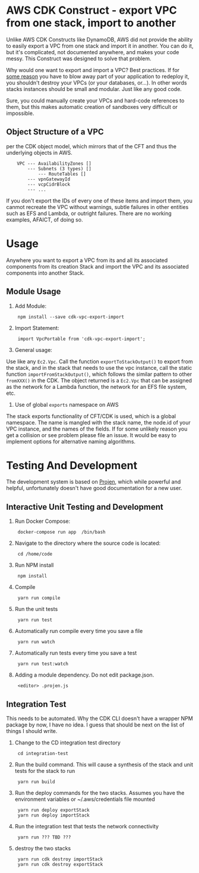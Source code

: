 # AWS CDK Construct - export VPC from one stack, import to another
Unlike AWS CDK Constructs like DynamoDB, AWS did not provide the ability to easily export a VPC from
one stack and import it in another.  You can do it, but it's complicated, not documented anywhere, 
and makes your code messy.  This Construct was designed to solve that problem.

Why would one want to export and import a VPC?  Best practices. If for [some reason](https://github.com/aws/aws-cdk/issues/9854) 
you have to blow away part of your application to redeploy it, you shouldn't destroy your VPCs (or your 
databases, or...).  In other words stacks instances should be small and modular.  Just like
any good code.

Sure, you could manually create your VPCs and hard-code references to them, but this makes 
automatic creation of sandboxes very difficult or impossible.

## Object Structure of a VPC
per the CDK object model, which mirrors that of the CFT and thus the underlying
objects in AWS.

        VPC --- AvailabilityZones []
            --- Subnets (3 types) []
                --- RouteTables []
            --- vpnGatewayId
            --- vcpCidrBlock 
            --- ...

If you don't export the IDs of every one of these items and import them, you canmot recreate
the VPC without warnings, subtle failures in other entities such as EFS and Lambda, or
outright failures.  There are no working examples, AFAICT, of doing so.

# Usage
Anywhere you want to export a VPC from its and all its associated components from its creation
Stack and import the VPC and its associated components into another Stack.

## Module Usage

1. Add Module:

        npm install --save cdk-vpc-export-import

1. Import Statement:

        import VpcPortable from 'cdk-vpc-export-import';

1. General usage:

Use like any `Ec2.Vpc`.  Call the function `exportToStackOutput()` to export from the stack, and in the
stack that needs to use the vpc instance, call the static function `importFromStackOutput()`, which
follows the similar pattern to other `fromXXX()` in the CDK.  The object returned is a `Ec2.Vpc` 
that can be assigned as the network for a Lambda function, the network for an EFS file system, etc.


1. Use of global `exports` namespace on AWS

The stack exports functionality of CFT/CDK is used, which is a global namespace.  The name is mangled
with the stack name, the node.id of your VPC instance, and the names of the fields.  If for some unlikely
reason you get a collision or see problem please file an issue.  It would be easy to implement options
for alternative naming algorithms.

# Testing And Development
The development system is based on [Projen](importFromStackOutput), which while powerful and helpful, 
unfortunately doesn't have good documentation for a new user.

## Interactive Unit Testing and Development
1. Run Docker Compose:

        docker-compose run app  /bin/bash

1. Navigate to the directory where the source code is located:

        cd /home/code       

1. Run NPM install

        npm install
        
1. Compile

        yarn run compile

1. Run the unit tests

        yarn run test

1. Automatically run compile every time you save a file

        yarn run watch

1. Automatically run tests every time you save a test

        yarn run test:watch

1. Adding a module dependency.  Do not edit package.json.

        <editor> .projen.js

## Integration Test
This needs to be automated.  Why the CDK CLI doesn't have a wrapper NPM package by now, I have no idea.
I guess that should be next on the list of things I should write.

1. Change to the CD integration test directory

        cd integration-test

1. Run the build command. This will cause a synthesis of the stack and unit tests for the stack to run

        yarn run build

1. Run the deploy commands for the two stacks.  Assumes you have the environment variables or ~/.aws/credentials file mounted

        yarn run deploy exportStack
        yarn run deploy importStack

1. Run the integration test that tests the network connectivity

        yarn run ??? TBD ???

1. destroy the two stacks

        yarn run cdk destroy importStack
        yarn run cdk destroy exportStack

